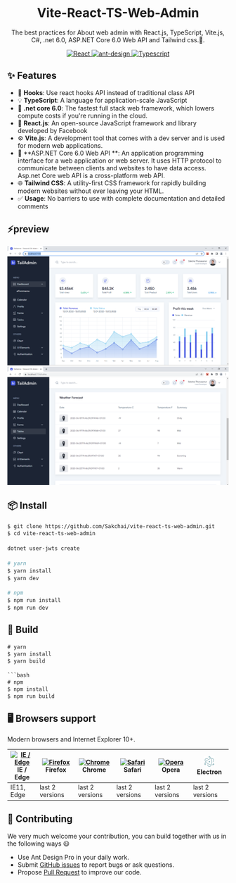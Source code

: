 <h1 align="center">Vite-React-TS-Web-Admin</h1>

<div align="center">

The best practices for About web admin with React.js, TypeScript, Vite.js, C#, .net 6.0, ASP.NET Core 6.0 Web API and Tailwind css.🚀.

<a href="https://github.com/facebook/react">
  <img src="https://img.shields.io/badge/react-17.0.0-blueviolet" alt="React">
</a>
<a href="https://github.com/vitejs/vite">
  <img src="https://img.shields.io/badge/vite-2.3.7-blueviolet" alt="ant-design">
</a>
<a href="https://github.com/microsoft/TypeScript" rel="nofollow">
  <img src="https://img.shields.io/badge/typescript-4.3.2-blueviolet" alt="Typescript">
</a>
</div>

## ✨ Features

- 💎 **Hooks**: Use react hooks API instead of traditional class API
- 💡 **TypeScript**: A language for application-scale JavaScript
- 📐 **.net core 6.0**:  The fastest full stack web framework, which lowers compute costs if you're running in the cloud.
- 🚀 **React.js**:  An open-source JavaScript framework and library developed by Facebook
- ⚙️ **Vite.js**: A development tool that comes with a dev server and is used for modern web applications.
- 🔢 **ASP.NET Core 6.0 Web API **: An application programming interface for a web application or web server. It uses HTTP protocol to communicate between clients and websites to have data access. Asp.net Core web API is a cross-platform web API.
- 🌐 **Tailwind CSS**: A utility-first CSS framework for rapidly building modern websites without ever leaving your HTML.
- ✅ **Usage**: No barriers to use with complete documentation and detailed comments


## ⚡preview

![Dashboard.png](https://github.com/Sakchai/vite-react-ts-web-admin/blob/master/screenshot/Dashboard.png)
![Tables.png](https://github.com/Sakchai/vite-react-ts-web-admin/blob/master/screenshot/Tables.png)

## 📦 Install


```bash
$ git clone https://github.com/Sakchai/vite-react-ts-web-admin.git
$ cd vite-react-ts-web-admin

dotnet user-jwts create

# yarn
$ yarn install
$ yarn dev

# npm
$ npm run install
$ npm run dev
```

## 🔨 Build
```
# yarn
$ yarn install
$ yarn build

```bash
# npm
$ npm install
$ npm run build
```

## 🖥 Browsers support

Modern browsers and Internet Explorer 10+.

| [<img src="https://raw.githubusercontent.com/alrra/browser-logos/master/src/edge/edge_48x48.png" alt="IE / Edge" width="24px" height="24px" />](http://godban.github.io/browsers-support-badges/)</br>IE / Edge | [<img src="https://raw.githubusercontent.com/alrra/browser-logos/master/src/firefox/firefox_48x48.png" alt="Firefox" width="24px" height="24px" />](http://godban.github.io/browsers-support-badges/)</br>Firefox | [<img src="https://raw.githubusercontent.com/alrra/browser-logos/master/src/chrome/chrome_48x48.png" alt="Chrome" width="24px" height="24px" />](http://godban.github.io/browsers-support-badges/)</br>Chrome | [<img src="https://raw.githubusercontent.com/alrra/browser-logos/master/src/safari/safari_48x48.png" alt="Safari" width="24px" height="24px" />](http://godban.github.io/browsers-support-badges/)</br>Safari | [<img src="https://raw.githubusercontent.com/alrra/browser-logos/master/src/opera/opera_48x48.png" alt="Opera" width="24px" height="24px" />](http://godban.github.io/browsers-support-badges/)</br>Opera | [<img src="https://raw.githubusercontent.com/alrra/browser-logos/master/src/electron/electron_48x48.png" alt="Electron" width="24px" height="24px" />](http://godban.github.io/browsers-support-badges/)</br>Electron |
| --------------------------------------------------------------------------------------------------------------------------------------------------------------------------------------------------------------- | ----------------------------------------------------------------------------------------------------------------------------------------------------------------------------------------------------------------- | ------------------------------------------------------------------------------------------------------------------------------------------------------------------------------------------------------------- | ------------------------------------------------------------------------------------------------------------------------------------------------------------------------------------------------------------- | --------------------------------------------------------------------------------------------------------------------------------------------------------------------------------------------------------- | --------------------------------------------------------------------------------------------------------------------------------------------------------------------------------------------------------------------- |
| IE11, Edge                                                                                                                                                                                                      | last 2 versions                                                                                                                                                                                                   | last 2 versions                                                                                                                                                                                               | last 2 versions                                                                                                                                                                                               | last 2 versions                                                                                                                                                                                           | last 2 versions                                                                                                                                                                                                       |

## 🤝 Contributing

We very much welcome your contribution, you can build together with us in the following ways 😃

- Use Ant Design Pro in your daily work.
- Submit [GitHub issues](https://github.com/Sakchai/vite-react-ts-web-admin/issues) to report bugs or ask questions.
- Propose [Pull Request](https://github.com/Sakchai/vite-react-ts-web-admin/pulls) to improve our code.
